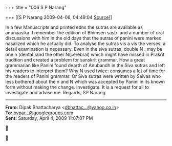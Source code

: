 +++
title = "006 S P Narang"

+++
[[S P Narang	2009-04-06, 04:49:04 [Source](https://groups.google.com/g/bvparishat/c/lEzTosu4na4)]]



In a few Manuscripts and printed edns the sutras are available as anunaasika. I remember the editiion of Bhimsen sastri and a number of oral discussions with him in the old days that the sutras of panini were marked nasalized which he actually did. To analyse the sutras vis a vis the verses, a detail examination is necessary. Even in the siva sutras, double N : may be one n (dental )and the other N(cerebral) which might have missed in Prakrit tradition and created a problem for sanskrit grammar. How a great grammarian like Panini found dearth of Anubandh in the Siva sutras and left his readers to interpret them? Why N used twice: consumes a lot of time for the readers of Panini grammar. Or Siva sutras were written by Saivas who less bothered about the n and N which was accepted by Panini in its known form without making the change. Investigate. It is a request for all to investigate and advise me. Regards, SP Narang  

  

------------------------------------------------------------------------

**From:** Dipak Bhattacharya \<[dbhattac...@yahoo.co.in]()\>  
**To:** [bvpar...@googlegroups.com]()  
**Sent:** Saturday, April 4, 2009 11:07:07 PM





